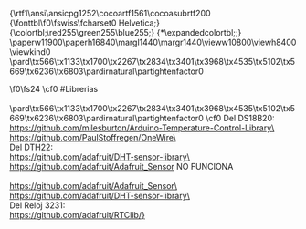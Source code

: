 {\rtf1\ansi\ansicpg1252\cocoartf1561\cocoasubrtf200
{\fonttbl\f0\fswiss\fcharset0 Helvetica;}
{\colortbl;\red255\green255\blue255;}
{\*\expandedcolortbl;;}
\paperw11900\paperh16840\margl1440\margr1440\vieww10800\viewh8400\viewkind0
\pard\tx566\tx1133\tx1700\tx2267\tx2834\tx3401\tx3968\tx4535\tx5102\tx5669\tx6236\tx6803\pardirnatural\partightenfactor0

\f0\fs24 \cf0 #Librerias\
\
\pard\tx566\tx1133\tx1700\tx2267\tx2834\tx3401\tx3968\tx4535\tx5102\tx5669\tx6236\tx6803\pardirnatural\partightenfactor0
\cf0 Del DS18B20:\
https://github.com/milesburton/Arduino-Temperature-Control-Library\
\
https://github.com/PaulStoffregen/OneWire\
\
Del DTH22:\
https://github.com/adafruit/DHT-sensor-library\
\
https://github.com/adafruit/Adafruit_Sensor NO FUNCIONA\
\
https://github.com/adafruit/Adafruit_Sensor\
\
https://github.com/adafruit/DHT-sensor-library\
\
Del Reloj 3231:\
https://github.com/adafruit/RTClib/}